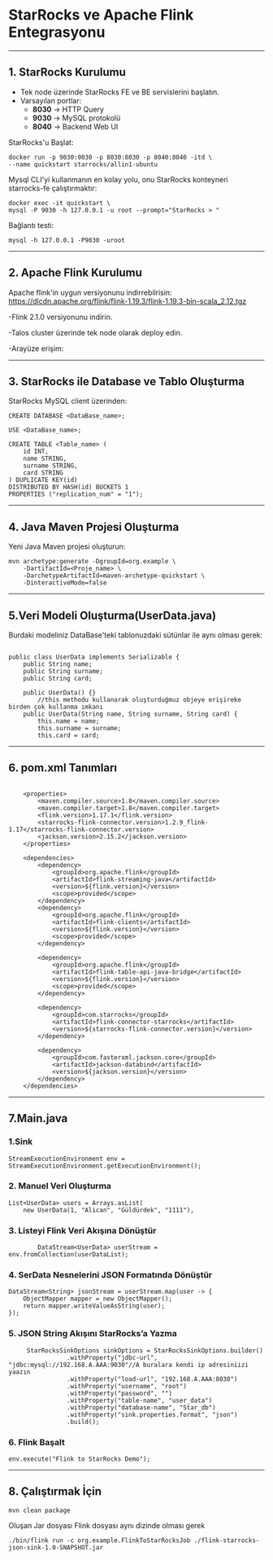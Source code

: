 # StarRocks ve Apache Flink Entegrasyonu

---

## 1. StarRocks Kurulumu
- Tek node üzerinde StarRocks FE ve BE servislerini başlatın.
- Varsayılan portlar:
  - **8030** → HTTP Query
  - **9030** → MySQL protokolü
  - **8040** → Backend Web UI  
  

StarRocks'u Başlat:
```
docker run -p 9030:9030 -p 8030:8030 -p 8040:8040 -itd \
--name quickstart starrocks/allin1-ubuntu
```
Mysql CLI'yi kullanmanın en kolay yolu, onu StarRocks konteyneri starrocks-fe çalıştırmaktır:

```
docker exec -it quickstart \
mysql -P 9030 -h 127.0.0.1 -u root --prompt="StarRocks > "
```
Bağlantı testi:

```
mysql -h 127.0.0.1 -P9030 -uroot

```
---
## 2. Apache Flink Kurulumu
Apache flink'in uygun versiyonunu indirrebilrisin:
https://dlcdn.apache.org/flink/flink-1.19.3/flink-1.19.3-bin-scala_2.12.tgz

 -Flink 2.1.0 versiyonunu indirin.

 -Talos cluster üzerinde tek node olarak deploy edin.

 -Arayüze erişim:

---
## 3. StarRocks ile Database ve Tablo Oluşturma
StarRocks MySQL client üzerinden:
```
CREATE DATABASE <DataBase_name>;

USE <DataBase_name>;

CREATE TABLE <Table_name> (
    id INT,
    name STRING,
    surname STRING,
    card STRING
) DUPLICATE KEY(id)
DISTRIBUTED BY HASH(id) BUCKETS 1
PROPERTIES ("replication_num" = "1");
```
---
## 4. Java Maven Projesi Oluşturma

Yeni Java Maven projesi oluşturun:
```
mvn archetype:generate -DgroupId=org.example \
    -DartifactId=<Proje_name> \
    -DarchetypeArtifactId=maven-archetype-quickstart \
    -DinteractiveMode=false

```
---
## 5.Veri Modeli Oluşturma(UserData.java)
Burdaki modeliniz DataBase'teki tablonuzdaki sütünlar ile aynı olması gerek:
```

public class UserData implements Serializable {
    public String name;
    public String surname;
    public String card;

    public UserData() {}
        //this methodu kullanarak oluşturduğmuz objeye erişireke birden çok kullanma imkanı
    public UserData(String name, String surname, String card) {
        this.name = name;
        this.surname = surname;
        this.card = card;
```
---

## 6. pom.xml Tanımları 
```

    <properties>
        <maven.compiler.source>1.8</maven.compiler.source>
        <maven.compiler.target>1.8</maven.compiler.target>
        <flink.version>1.17.1</flink.version>
        <starrocks-flink-connector.version>1.2.9_flink-1.17</starrocks-flink-connector.version>
        <jackson.version>2.15.2</jackson.version>
    </properties>

    <dependencies>
        <dependency>
            <groupId>org.apache.flink</groupId>
            <artifactId>flink-streaming-java</artifactId>
            <version>${flink.version}</version>
            <scope>provided</scope>
        </dependency>
        <dependency>
            <groupId>org.apache.flink</groupId>
            <artifactId>flink-clients</artifactId>
            <version>${flink.version}</version>
            <scope>provided</scope>
        </dependency>

        <dependency>
            <groupId>org.apache.flink</groupId>
            <artifactId>flink-table-api-java-bridge</artifactId>
            <version>${flink.version}</version>
            <scope>provided</scope>
        </dependency>

        <dependency>
            <groupId>com.starrocks</groupId>
            <artifactId>flink-connector-starrocks</artifactId>
            <version>${starrocks-flink-connector.version}</version>
        </dependency>

        <dependency>
            <groupId>com.fasterxml.jackson.core</groupId>
            <artifactId>jackson-databind</artifactId>
            <version>${jackson.version}</version>
        </dependency>
    </dependencies>

```
---
## 7.Main.java
### 1.Sink 
```
StreamExecutionEnvironment env = StreamExecutionEnvironment.getExecutionEnvironment();

```
### 2. Manuel Veri Oluşturma
```
List<UserData> users = Arrays.asList(
    new UserData(1, "Alican", "Güldürdek", "1111"),

```
### 3. Listeyi Flink Veri Akışına Dönüştür
```
        DataStream<UserData> userStream = env.fromCollection(userDataList);
```
### 4. SerData Nesnelerini JSON Formatında Dönüştür

```
DataStream<String> jsonStream = userStream.map(user -> {
    ObjectMapper mapper = new ObjectMapper();
    return mapper.writeValueAsString(user);
});

```

### 5. JSON String Akışını StarRocks’a Yazma
```
     StarRocksSinkOptions sinkOptions = StarRocksSinkOptions.builder()
                .withProperty("jdbc-url", "jdbc:mysql://192.168.A.AAA:9030"//A buralara kendi ip adresiniizi yaazın
                .withProperty("load-url", "192.168.A.AAA:8030")
                .withProperty("username", "root")
                .withProperty("password", "")
                .withProperty("table-name", "user_data")
                .withProperty("database-name", "Star_db")
                .withProperty("sink.properties.format", "json")
                .build();

```
### 6. Flink Başalt

```
env.execute("Flink to StarRocks Demo");

```
---
## 8. Çalıştırmak İçin
```
mvn clean package
```
Oluşan Jar dosyası Flink dosyası aynı dizinde olması gerek

```
./bin/flink run -c org.example.FlinkToStarRocksJob ./flink-starrocks-json-sink-1.0-SNAPSHOT.jar
```
